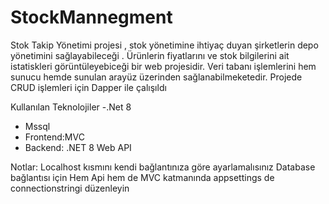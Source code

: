 # StockMannegment

Stok Takip Yönetimi projesi , stok yönetimine ihtiyaç duyan şirketlerin depo yönetimini sağlayabileceği . Ürünlerin fiyatlarını ve stok bilgilerini ait istatiskleri görüntüleyebiceği  bir web projesidir.
Veri tabanı işlemlerini hem sunucu hemde sunulan arayüz üzerinden sağlanabilmeketedir. Projede CRUD işlemleri için Dapper ile çalışıldı

Kullanılan Teknolojiler 
-.Net 8 
- Mssql
- Frontend:MVC 
- Backend: .NET 8 Web API 

Notlar:
Localhost kısmını kendi bağlantınıza göre ayarlamalısınız
Database bağlantısı için Hem Api hem de MVC katmanında appsettings de connectionstringi düzenleyin
